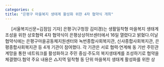 ```yaml
---
categories: c
title: "은평구 마을복지 생태계 활성화 위한 4자 협약식 개최"
---
```

&nbsp;&nbsp;&nbsp;&nbsp; [서울복지신문=김점임 기자] 은평구(구청장 김미경)는 생활밀착형 마을복지 생태계 조성을 위한 상호협력 4자 협약식이 은평상상허브센터에서 16일 열렸다고 밝혔다.이날 협약식에는 은평구마을공동체지원센터와 녹번종합사회복지관, 신사종합사회복지관, 은평종합사회복지관 등 4개 기관이 참여했다. 각 기관은 서로 협력·연계해 동 기반 주민관계망을 통한 네트워크를 활성화하고 주민 중심·주도의 복지생태계를 조성하기로 협약을 체결했다.협약 주요 내용은 △지역 밀착형 동 단위 마을복지 생태계 활성화를 위한 상